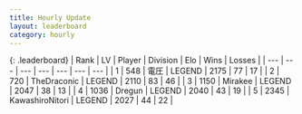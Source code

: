 ```yaml
---
title: Hourly Update
layout: leaderboard
category: hourly
---
```


{: .leaderboard}
| Rank | LV | Player | Division | Elo | Wins | Losses |
| --- | --- | --- | --- | --- | --- | --- |
| <span data-change="0">1</span> | 548 | <span title="ID: 407707">電圧</span> | LEGEND | <span data-change="0">2175</span> | <span data-change="0">77</span> | <span data-change="0">17</span> |
| <span data-change="0">2</span> | 720 | <span title="ID: 544310">TheDraconic</span> | LEGEND | <span data-change="11">2110</span> | <span data-change="2">83</span> | <span data-change="0">46</span> |
| <span data-change="0">3</span> | 1150 | <span title="ID: 416373">Mirakee</span> | LEGEND | <span data-change="0">2047</span> | <span data-change="0">38</span> | <span data-change="0">13</span> |
| <span data-change="0">4</span> | 1036 | <span title="ID: 337810">Dregun</span> | LEGEND | <span data-change="0">2040</span> | <span data-change="0">43</span> | <span data-change="0">19</span> |
| <span data-change="0">5</span> | 2345 | <span title="ID: 164871">KawashiroNitori</span> | LEGEND | <span data-change="0">2027</span> | <span data-change="0">44</span> | <span data-change="0">22</span> |